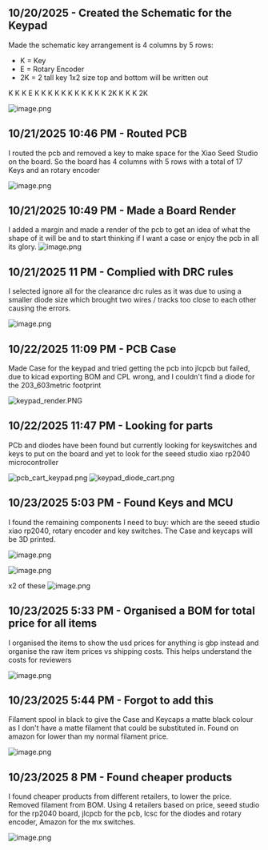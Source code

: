 <!--
  ===================    !!READ THIS NOTICE!!   ====================
  DO NOT edit this file manually. Your changes WILL BE OVERWRITTEN!
  This journal is auto generated and updated by Hack Club Blueprint.
  To edit this file, please edit your journal entries on Blueprint.
  ==================================================================
-->

## 10/20/2025 - Created the Schematic for the Keypad  

Made the schematic key arrangement is 4 columns by 5 rows:
- K = Key 
- E = Rotary Encoder
- 2K = 2 tall key 1x2 size top and bottom will be written out

K K K E
K K K K
K K K K
K K K 2K
K K K 2K

![image.png](https://blueprint.hackclub.com/user-attachments/blobs/proxy/eyJfcmFpbHMiOnsiZGF0YSI6Mzg2MSwicHVyIjoiYmxvYl9pZCJ9fQ==--5082a32cdb9cd73dcb16b6cca413be0df7f70bc9/image.png)

  

## 10/21/2025 10:46 PM - Routed PCB  

I routed the pcb and removed a key to make space for the Xiao Seed Studio on the board. So the board has 4 columns with 5 rows with a total of 17 Keys and an rotary encoder

![image.png](https://blueprint.hackclub.com/user-attachments/blobs/proxy/eyJfcmFpbHMiOnsiZGF0YSI6NDE5OCwicHVyIjoiYmxvYl9pZCJ9fQ==--9d9f18383b22380799a0eb291931b6e3d59c409e/image.png)
  

## 10/21/2025 10:49 PM - Made a Board Render  

I added a margin and made a render of the pcb to get an idea of what the shape of it will be and to start thinking if I want a case or enjoy the pcb in all its glory. 
![image.png](https://blueprint.hackclub.com/user-attachments/blobs/proxy/eyJfcmFpbHMiOnsiZGF0YSI6NDE5OSwicHVyIjoiYmxvYl9pZCJ9fQ==--9bd3bd934de4f6e44229f92ebe4e8b6d0dc4f0ed/image.png)
  

## 10/21/2025 11 PM - Complied with DRC rules  

I selected ignore all for the clearance drc rules as it was due to using a smaller diode size which brought two wires / tracks too close to each other causing the errors.

![image.png](https://blueprint.hackclub.com/user-attachments/blobs/proxy/eyJfcmFpbHMiOnsiZGF0YSI6NDIwMCwicHVyIjoiYmxvYl9pZCJ9fQ==--34b1a3d51dd9bb604635d82c330bde3cf690fb14/image.png)
  

## 10/22/2025 11:09 PM - PCB Case  

Made Case for the keypad and tried getting the pcb into jlcpcb but failed, due to kicad exporting BOM and CPL wrong, and I couldn't find a diode for the 203_603metric footprint

![keypad_render.PNG](https://blueprint.hackclub.com/user-attachments/blobs/proxy/eyJfcmFpbHMiOnsiZGF0YSI6NDU3NSwicHVyIjoiYmxvYl9pZCJ9fQ==--796f47a034207fa8d8725a98c5f8fb3c63625839/keypad_render.PNG)
  

## 10/22/2025 11:47 PM - Looking for parts  

PCb and diodes have been found but currently looking for keyswitches and keys to put on the board and yet to look for the seeed studio xiao rp2040 microcontroller

![pcb_cart_keypad.png](https://blueprint.hackclub.com/user-attachments/blobs/proxy/eyJfcmFpbHMiOnsiZGF0YSI6NDU3NywicHVyIjoiYmxvYl9pZCJ9fQ==--12b75ea97dfb95c1f8b19e1f509aadf93d3e0d84/pcb_cart_keypad.png)
![keypad_diode_cart.png](https://blueprint.hackclub.com/user-attachments/blobs/proxy/eyJfcmFpbHMiOnsiZGF0YSI6NDU3NiwicHVyIjoiYmxvYl9pZCJ9fQ==--c806f93c4a0e785a24e2fecf93ceffc7265b1a92/keypad_diode_cart.png)
  

## 10/23/2025 5:03 PM - Found Keys and MCU  

I found the remaining components I need to buy: which are the seeed studio xiao rp2040, rotary encoder and key switches. The Case and keycaps will be 3D printed.

![image.png](https://blueprint.hackclub.com/user-attachments/blobs/proxy/eyJfcmFpbHMiOnsiZGF0YSI6NDgwNiwicHVyIjoiYmxvYl9pZCJ9fQ==--308d3bea2d686cae4c52bc7fb1cc5c241856effe/image.png)

![image.png](https://blueprint.hackclub.com/user-attachments/blobs/proxy/eyJfcmFpbHMiOnsiZGF0YSI6NDgwOCwicHVyIjoiYmxvYl9pZCJ9fQ==--220a40071f24c1dbe8239a995a0095b2ebc54730/image.png)

x2 of these
![image.png](https://blueprint.hackclub.com/user-attachments/blobs/proxy/eyJfcmFpbHMiOnsiZGF0YSI6NDgwNywicHVyIjoiYmxvYl9pZCJ9fQ==--6bba8ae628064c4392064e745e8ebb99b3baf309/image.png)

  

## 10/23/2025 5:33 PM - Organised a BOM for total price for all items  

I organised the items to show the usd prices for anything is gbp instead and organise the raw item prices vs shipping costs. This helps understand the costs for reviewers

![image.png](https://blueprint.hackclub.com/user-attachments/blobs/proxy/eyJfcmFpbHMiOnsiZGF0YSI6NDgxNSwicHVyIjoiYmxvYl9pZCJ9fQ==--95fa9acd18bc9294a5428dfd97610fa0e5b55bad/image.png)
  

## 10/23/2025 5:44 PM - Forgot to add this  

Filament spool in black to give the Case and Keycaps a matte black colour as I don't have a matte filament that could be substituted in. Found on amazon for lower than my normal filament price.

![image.png](https://blueprint.hackclub.com/user-attachments/blobs/proxy/eyJfcmFpbHMiOnsiZGF0YSI6NDgxOSwicHVyIjoiYmxvYl9pZCJ9fQ==--954c286d6dbf714512811814aa411085a5e7a2e9/image.png)
   

## 10/23/2025 8 PM - Found cheaper products  

I found cheaper products from different retailers, to lower the price. Removed filament from BOM.
Using 4 retailers based on price, seeed studio for the rp2040 board, jlcpcb for the pcb, lcsc for the diodes and rotary encoder, Amazon for the mx switches.

![image.png](https://blueprint.hackclub.com/user-attachments/blobs/proxy/eyJfcmFpbHMiOnsiZGF0YSI6NDg3NywicHVyIjoiYmxvYl9pZCJ9fQ==--122b65893230804c3ec7f718b80a6290786ad191/image.png)
  

